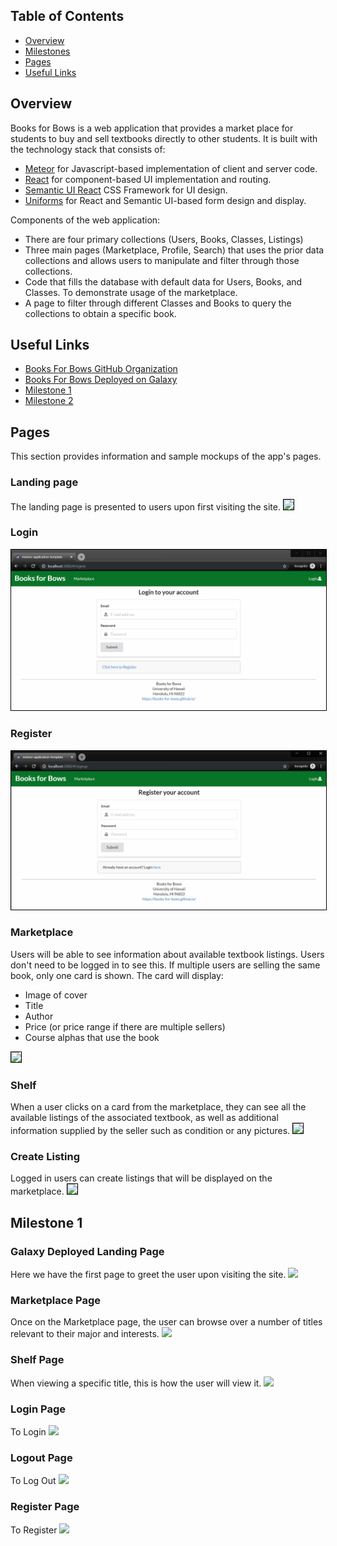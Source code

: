 ## Table of Contents

* [Overview](#overview)
* [Milestones](#milestones)
* [Pages](#pages)
* [Useful Links](#useful-links)

## Overview
Books for Bows is a web application that provides a market place for students to buy and sell textbooks directly to other students. It is built with the technology stack that consists of:

* [Meteor](https://www.meteor.com/) for Javascript-based implementation of client and server code.
* [React](https://reactjs.org/) for component-based UI implementation and routing.
* [Semantic UI React](https://react.semantic-ui.com/) CSS Framework for UI design.
* [Uniforms](https://uniforms.tools/) for React and Semantic UI-based form design and display.

Components of the web application:

* There are four primary collections (Users, Books, Classes, Listings)
* Three main pages (Marketplace, Profile, Search) that uses the prior data collections and allows users to manipulate and filter through those collections.
* Code that fills the database with default data for Users, Books, and Classes. To demonstrate usage of the marketplace.
* A page to filter through different Classes and Books to query the collections to obtain a specific book.

## Useful Links

* [Books For Bows GitHub Organization](https://github.com/books-for-bows)
* [Books For Bows Deployed on Galaxy](http://books-for-bows.meteorapp.com/#/)
* [Milestone 1](https://github.com/books-for-bows/books-for-bows/projects/2)
* [Milestone 2](https://github.com/books-for-bows/books-for-bows/projects/3)

## Pages
This section provides information and sample mockups of the app's pages.

### Landing page
The landing page is presented to users upon first visiting the site.
<image src="assets/images/prototypes/landing-mockup0.png" style="border: 1.5px solid black">

### Login 
<img src="assets/images/prototypes/login-mockup.png" style="border: 1.5px solid black">

### Register 
<img src="assets/images/prototypes/register-mockup.png" style="border: 1.5px solid black">

### Marketplace
Users will be able to see information about available textbook listings. Users don't need to be logged in to see this. If multiple users are selling the same book, only one card is shown. The card will display:
- Image of cover
- Title
- Author
- Price (or price range if there are multiple sellers)
- Course alphas that use the book
<image src="assets/images/prototypes/marketplace-mockup.png" style="border: 1.5px solid black">

### Shelf
When a user clicks on a card from the marketplace, they can see all the available listings of the associated textbook, as well as additional information supplied by the seller such as condition or any pictures.
<image src="assets/images/prototypes/shelf-mockup.png" style="border: 1.5px solid black">

### Create Listing
Logged in users can create listings that will be displayed on the marketplace.
<image src="assets/images/prototypes/createlisting-mockup.png" style="border: 1px solid black">

## Milestone 1

### Galaxy Deployed Landing Page
Here we have the first page to greet the user upon visiting the site.
<image src="assets/images/mockups/landing-mockup.PNG">

### Marketplace Page
Once on the Marketplace page, the user can browse over a number of titles relevant to their major and interests.
<image src="assets/images/mockups/marketplace-mockup.png">

### Shelf Page
When viewing a specific title, this is how the user will view it.
<image src="assets/images/mockups/shelf-mockup.png">

### Login Page
To Login
[<image src="assets/images/SignInPage2.png">](http://books-for-bows.meteorapp.com/#/signin)

### Logout Page
To Log Out
[<image src="assets/images/SignOutPage2.png">](http://books-for-bows.meteorapp.com/#/signout)

### Register Page
To Register
[<image src="assets/images/SignUpPage2.png">](http://books-for-bows.meteorapp.com/#/signup)
